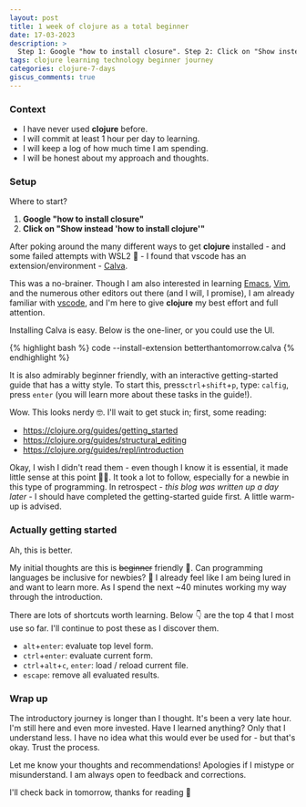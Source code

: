 ```yaml
---
layout: post
title: 1 week of clojure as a total beginner
date: 17-03-2023
description: >
  Step 1: Google "how to install closure". Step 2: Click on "Show instead 'how to install clojure'"
tags: clojure learning technology beginner journey
categories: clojure-7-days
giscus_comments: true
---
```


### Context

- I have never used **clojure** before.
- I will commit at least 1 hour per day to learning.
- I will keep a log of how much time I am spending.
- I will be honest about my approach and thoughts.

### Setup

Where to start?

1. **Google "how to install closure"**
2. **Click on "Show instead 'how to install clojure'"**

After poking around the many different ways to get **clojure** installed - and some failed attempts with WSL2 🥴 - I found that vscode has an extension/environment - [Calva](https://calva.io/).

This was a no-brainer. Though I am also interested in learning [Emacs](https://www.gnu.org/software/emacs/), [Vim](https://www.vim.org/), and the numerous other editors out there (and I will, I promise), I am already familiar with [vscode](https://code.visualstudio.com/), and I'm here to give **clojure** my best effort and full attention.

Installing Calva is easy. Below is the one-liner, or you could use the UI.

{% highlight bash %}
code --install-extension  betterthantomorrow.calva
{% endhighlight %}

It is also admirably beginner friendly, with an interactive getting-started guide that has a witty style. To start this, press`ctrl`+`shift`+`p`, type: `calfig`, press `enter` (you will learn more about these tasks in the guide!).

Wow. This looks nerdy 🤓. I'll wait to get stuck in; first, some reading:

- <https://clojure.org/guides/getting_started>
- <https://clojure.org/guides/structural_editing>
- <https://clojure.org/guides/repl/introduction>

Okay, I wish I didn't read them - even though I know it is essential, it made little sense at this point 🤷‍♂️. It took a lot to follow, especially for a newbie in this type of programming. In retrospect - *this blog was written up a day later* - I should have completed the getting-started guide first. A little warm-up is advised.

### Actually getting started

Ah, this is better.

My initial thoughts are this is ~~beginner~~ friendly 🙌. Can programming languages be inclusive for newbies? 🤔 I already feel like I am being lured in and want to learn more. As I spend the next ~40 minutes working my way through the introduction.

There are lots of shortcuts worth learning. Below 👇 are the top 4 that I most use so far. I'll continue to post these as I discover them.

- `alt`+`enter`: evaluate top level form.
- `ctrl`+`enter`: evaluate current form.
- `ctrl`+`alt`+`c`, `enter`: load / reload current file.
- `escape`: remove all evaluated results.

### Wrap up

The introductory journey is longer than I thought. It's been a very late hour. I'm still here and even more invested. Have I learned anything? Only that I understand less. I have no idea what this would ever be used for - but that's okay. Trust the process.

Let me know your thoughts and recommendations! Apologies if I mistype or misunderstand. I am always open to feedback and corrections.

I'll check back in tomorrow, thanks for reading 🙏
